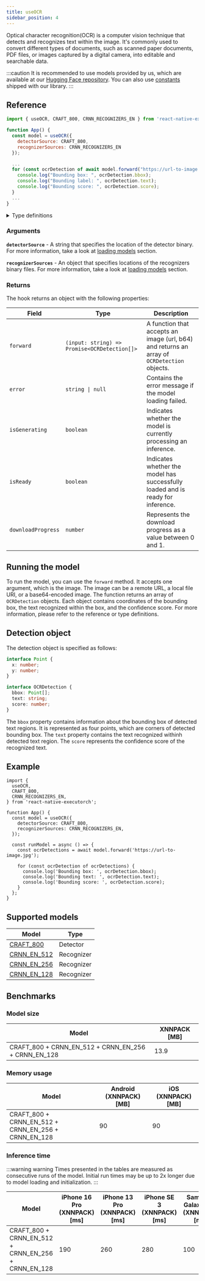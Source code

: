 ```yaml
---
title: useOCR
sidebar_position: 4
---
```


Optical character recognition(OCR) is a computer vision technique that detects and recognizes text within the image. It's commonly used to convert different types of documents, such as scanned paper documents, PDF files, or images captured by a digital camera, into editable and searchable data.

:::caution
It is recommended to use models provided by us, which are available at our [Hugging Face repository](https://huggingface.co/software-mansion/react-native-executorch-ssdlite320-mobilenet-v3-large). You can also use [constants](https://github.com/software-mansion/react-native-executorch/blob/69802ee1ca161d9df00def1dabe014d36341cfa9/src/constants/modelUrls.ts#L28) shipped with our library.
:::

## Reference

```jsx
import { useOCR, CRAFT_800, CRNN_RECOGNIZERS_EN } from 'react-native-executorch';

function App() {
  const model = useOCR({
    detectorSource: CRAFT_800,
    recognizerSources: CRNN_RECOGNIZERS_EN
  });

  ...
  for (const ocrDetection of await model.forward("https://url-to-image.jpg")) {
    console.log("Bounding box: ", ocrDetection.bbox);
    console.log("Bounding label: ", ocrDetection.text);
    console.log("Bounding score: ", ocrDetection.score);
  }
  ...
}
```

<details>
<summary>Type definitions</summary>

```typescript
interface Point {
  x: number;
  y: number;
}

interface OCRDetection {
  bbox: Point[];
  text: string;
  score: number;
}

interface RecognizerSources: {
    recognizerLarge: string;
    recognizerMedium: string;
    recognizerSmall: string;
}
```

</details>

### Arguments

**`detectorSource`** - A string that specifies the location of the detector binary. For more information, take a look at [loading models](../fundamentals/loading-models.md) section.

**`recognizerSources`** - An object that specifies locations of the recognizers binary files. For more information, take a look at [loading models](../fundamentals/loading-models.md) section.

### Returns

The hook returns an object with the following properties:

| Field              | Type                                         | Description                                                                                 |
| ------------------ | -------------------------------------------- | ------------------------------------------------------------------------------------------- |
| `forward`          | `(input: string) => Promise<OCRDetection[]>` | A function that accepts an image (url, b64) and returns an array of `OCRDetection` objects. |
| `error`            | <code>string &#124; null</code>              | Contains the error message if the model loading failed.                                     |
| `isGenerating`     | `boolean`                                    | Indicates whether the model is currently processing an inference.                           |
| `isReady`          | `boolean`                                    | Indicates whether the model has successfully loaded and is ready for inference.             |
| `downloadProgress` | `number`                                     | Represents the download progress as a value between 0 and 1.                                |

## Running the model

To run the model, you can use the `forward` method. It accepts one argument, which is the image. The image can be a remote URL, a local file URI, or a base64-encoded image. The function returns an array of `OCRDetection` objects. Each object contains coordinates of the bounding box, the text recognized within the box, and the confidence score. For more information, please refer to the reference or type definitions.

## Detection object

The detection object is specified as follows:

```typescript
interface Point {
  x: number;
  y: number;
}

interface OCRDetection {
  bbox: Point[];
  text: string;
  score: number;
}
```

The `bbox` property contains information about the bounding box of detected text regions. It is represented as four points, which are corners of detected bounding box.
The `text` property contains the text recognized withinh detected text region. The `score` represents the confidence score of the recognized text.

## Example

```tsx
import {
  useOCR,
  CRAFT_800,
  CRNN_RECOGNIZERS_EN,
} from 'react-native-executorch';

function App() {
  const model = useOCR({
    detectorSource: CRAFT_800,
    recognizerSources: CRNN_RECOGNIZERS_EN,
  });

  const runModel = async () => {
    const ocrDetections = await model.forward('https://url-to-image.jpg');

    for (const ocrDetection of ocrDetections) {
      console.log('Bounding box: ', ocrDetection.bbox);
      console.log('Bounding text: ', ocrDetection.text);
      console.log('Bounding score: ', ocrDetection.score);
    }
  };
}
```

## Supported models

| Model                                                  | Type       |
| ------------------------------------------------------ | ---------- |
| [CRAFT_800](https://github.com/clovaai/CRAFT-pytorch)  | Detector   |
| [CRNN_EN_512](https://www.jaided.ai/easyocr/modelhub/) | Recognizer |
| [CRNN_EN_256](https://www.jaided.ai/easyocr/modelhub/) | Recognizer |
| [CRNN_EN_128](https://www.jaided.ai/easyocr/modelhub/) | Recognizer |

## Benchmarks

### Model size

| Model                                               | XNNPACK [MB] |
| --------------------------------------------------- | ------------ |
| CRAFT_800 + CRNN_EN_512 + CRNN_EN_256 + CRNN_EN_128 | 13.9         |

### Memory usage

| Model                                               | Android (XNNPACK) [MB] | iOS (XNNPACK) [MB] |
| --------------------------------------------------- | ---------------------- | ------------------ |
| CRAFT_800 + CRNN_EN_512 + CRNN_EN_256 + CRNN_EN_128 | 90                     | 90                 |

### Inference time

:::warning warning
Times presented in the tables are measured as consecutive runs of the model. Initial run times may be up to 2x longer due to model loading and initialization.
:::

| Model                                               | iPhone 16 Pro (XNNPACK) [ms] | iPhone 13 Pro (XNNPACK) [ms] | iPhone SE 3 (XNNPACK) [ms] | Samsung Galaxy S24 (XNNPACK) [ms] | OnePlus 12 (XNNPACK) [ms] |
| --------------------------------------------------- | ---------------------------- | ---------------------------- | -------------------------- | --------------------------------- | ------------------------- |
| CRAFT_800 + CRNN_EN_512 + CRNN_EN_256 + CRNN_EN_128 | 190                          | 260                          | 280                        | 100                               | 90                        |
